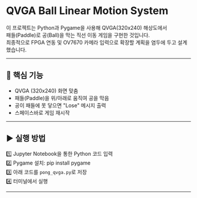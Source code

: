 # QVGA Ball Linear Motion System

이 프로젝트는 Python과 Pygame을 사용해 QVGA(320x240) 해상도에서  
패들(Paddle)로 공(Ball)을 막는 직선 이동 게임을 구현한 것입니다.  
최종적으로 FPGA 연동 및 OV7670 카메라 입력으로 확장할 계획을 염두에 두고 설계했습니다.

---

## 🔑 핵심 기능

- QVGA (320x240) 화면 맞춤
- 패들(Paddle)을 위/아래로 움직여 공을 막음
- 공이 패들에 못 닿으면 "Lose" 메시지 출력
- 스페이스바로 게임 재시작

---

## ▶ 실행 방법

1️⃣ Jupyter Notebook을 통한 Python 코드 입력   
2️⃣ Pygame 설치: pip install pygame   
3️⃣ 아래 코드를 `pong_qvga.py`로 저장   
4️⃣ 터미널에서 실행


---